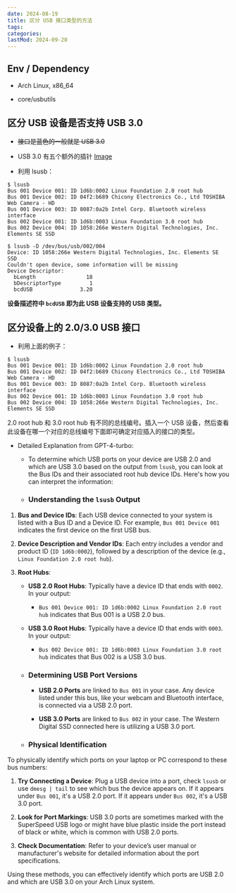 ```yaml
---
date: 2024-08-19
title: 区分 USB 接口类型的方法
tags:
categories:
lastMod: 2024-09-20
---
```

## Env / Dependency


  + Arch Linux, x86_64

  + core/usbutils

## 区分 USB 设备是否支持 USB 3.0


  + ~~接口是蓝色的一般就是 USB 3.0~~


  + USB 3.0 有五个额外的插针 [Image](https://en.wikipedia.org/wiki/USB_3.0#/media/File:Connector_USB_3_IMGP6024_wp.jpg)


  + 利用 lsusb：

```shell-session
$ lsusb                        
Bus 001 Device 001: ID 1d6b:0002 Linux Foundation 2.0 root hub
Bus 001 Device 002: ID 04f2:b689 Chicony Electronics Co., Ltd TOSHIBA Web Camera - HD
Bus 001 Device 003: ID 8087:0a2b Intel Corp. Bluetooth wireless interface
Bus 002 Device 001: ID 1d6b:0003 Linux Foundation 3.0 root hub
Bus 002 Device 004: ID 1058:266e Western Digital Technologies, Inc. Elements SE SSD

$ lsusb -D /dev/bus/usb/002/004 
Device: ID 1058:266e Western Digital Technologies, Inc. Elements SE SSD
Couldn't open device, some information will be missing
Device Descriptor:
  bLength                18
  bDescriptorType         1
  bcdUSB               3.20
```

**设备描述符中 `bcdUSB` 即为此 USB 设备支持的 USB 类型。**

## 区分设备上的 2.0/3.0 USB 接口


  + 利用上面的例子：

```shell-session
$ lsusb                        
Bus 001 Device 001: ID 1d6b:0002 Linux Foundation 2.0 root hub
Bus 001 Device 002: ID 04f2:b689 Chicony Electronics Co., Ltd TOSHIBA Web Camera - HD
Bus 001 Device 003: ID 8087:0a2b Intel Corp. Bluetooth wireless interface
Bus 002 Device 001: ID 1d6b:0003 Linux Foundation 3.0 root hub
Bus 002 Device 004: ID 1058:266e Western Digital Technologies, Inc. Elements SE SSD
```

2.0 root hub 和 3.0 root hub 有不同的总线编号。插入一个 USB 设备，然后查看此设备在哪一个对应的总线编号下面即可确定对应插入的接口的类型。


  + Detailed Explanation from GPT-4-turbo:



    + To determine which USB ports on your device are USB 2.0 and which are USB 3.0 based on the output from `lsusb`, you can look at the Bus IDs and their associated root hub device IDs. Here's how you can interpret the information:


    + ### Understanding the `lsusb` Output

1. **Bus and Device IDs**: Each USB device connected to your system is listed with a Bus ID and a Device ID. For example, `Bus 001 Device 001` indicates the first device on the first USB bus.

2. **Device Description and Vendor IDs**: Each entry includes a vendor and product ID (`ID 1d6b:0002`), followed by a description of the device (e.g., `Linux Foundation 2.0 root hub`).

3. **Root Hubs**:
   

      + **USB 2.0 Root Hubs**: Typically have a device ID that ends with `0002`. In your output:

        + `Bus 001 Device 001: ID 1d6b:0002 Linux Foundation 2.0 root hub` indicates that Bus 001 is a USB 2.0 bus.

      + **USB 3.0 Root Hubs**: Typically have a device ID that ends with `0003`. In your output:

        + `Bus 002 Device 001: ID 1d6b:0003 Linux Foundation 3.0 root hub` indicates that Bus 002 is a USB 3.0 bus.


    + ### Determining USB Port Versions


      + **USB 2.0 Ports** are linked to `Bus 001` in your case. Any device listed under this bus, like your webcam and Bluetooth interface, is connected via a USB 2.0 port.

      + **USB 3.0 Ports** are linked to `Bus 002` in your case. The Western Digital SSD connected here is utilizing a USB 3.0 port.


    + ### Physical Identification

To physically identify which ports on your laptop or PC correspond to these bus numbers:

1. **Try Connecting a Device**: Plug a USB device into a port, check `lsusb` or use `dmesg | tail` to see which bus the device appears on. If it appears under `Bus 001`, it's a USB 2.0 port. If it appears under `Bus 002`, it's a USB 3.0 port.

2. **Look for Port Markings**: USB 3.0 ports are sometimes marked with the SuperSpeed USB logo or might have blue plastic inside the port instead of black or white, which is common with USB 2.0 ports.

3. **Check Documentation**: Refer to your device’s user manual or manufacturer's website for detailed information about the port specifications.

Using these methods, you can effectively identify which ports are USB 2.0 and which are USB 3.0 on your Arch Linux system.
